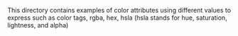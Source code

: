 This directory contains examples of color attributes using different values to express such as color tags, rgba, hex, hsla (hsla stands for hue, saturation, lightness, and alpha)
